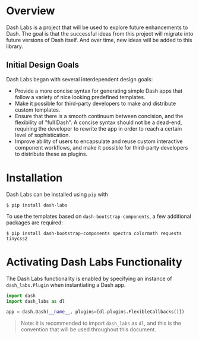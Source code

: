 # Overview
Dash Labs is a project that will be used to explore future enhancements to Dash. The goal is that the successful ideas from this project will migrate into future versions of Dash itself. And over time, new ideas will be added to this library.

## Initial Design Goals
Dash Labs began with several interdependent design goals:
 - Provide a more concise syntax for generating simple Dash apps that follow a variety of nice looking predefined templates.
 - Make it possible for third-party developers to make and distribute custom templates.
 - Ensure that there is a smooth continuum between concision, and the flexibility of "full Dash". A concise syntax should not be a dead-end, requiring the developer to rewrite the app in order to reach a certain level of sophistication.
 - Improve ability of users to encapsulate and reuse custom interactive component workflows, and make it possible for third-party developers to distribute these as plugins.
 
# Installation
Dash Labs can be installed using `pip` with

```
$ pip install dash-labs
```

To use the templates based on `dash-bootstrap-components`, a few additional packages are required:

```
$ pip install dash-bootstrap-components spectra colormath requests tinycss2
```
 
# Activating Dash Labs Functionality
The Dash Labs functionality is enabled by specifying an instance of `dash_labs.Plugin` when instantiating a Dash app.

```python
import dash
import dash_labs as dl

app = dash.Dash(__name__, plugins=[dl.plugins.FlexibleCallbacks()])
```

> Note: it is recommended to import `dash_labs` as `dl`, and this is the convention that will be used throughout this document.
